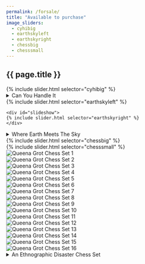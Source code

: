 ```yaml
---
permalink: /forsale/
title: "Available to purchase"
image_sliders:
  - cyhibig
  - earthskyleft
  - earthskyright
  - chessbig
  - chesssmall
---
```

<section class="section fadeup">

  <h2>{{ page.title }}</h2>

  <div class="col-1-1">
    <div id="slideshow">
    {% include slider.html selector="cyhibig" %}
    </div>
    <details>
      <summary>Can You Handle It</summary>
      <br>glazed ceramic lamp
      <br>although bulb not pictured
      <br>42 x 22 x 18 cm
      <br>E27 bulb fitting
      <br>AU socket
      <br><br>
      <a href="mailto:queenagrot@gmail.com">Email</a> or <a href="https://www.instagram.com/queena_grot/" target="_blank">Instagram</a> to enquire.
    </details>
  </div>

  <!-- <div class="col-1-1" style="position: relative; z-index: -2;">
    <img src="/assets/images/cyhibig/IMG_3299.JPG" alt="goth candleabra scorpio mood jarrod vdr"/>
  </div> -->

</section>

<section class="section fadeup">

  <div class="col-1-2">
    <div id="slideshow">
    {% include slider.html selector="earthskyleft" %}
    </div> 
  </div>

  <div class="col-1-2">
    
    <div id="slideshow">
    {% include slider.html selector="earthskyright" %}
    </div> 
  </div>

  <div class="col-1-1">
    <details>
      <summary>Where Earth Meets The Sky</summary>
      <br>glazed ceramic lamp
      <br>41 x 30 x 18 cm
      <br>E27 bulb fitting
      <br>AU socket
      <br><br>
      <a href="mailto:queenagrot@gmail.com">Email</a> or <a href="https://www.instagram.com/queena_grot/" target="_blank">Instagram</a> to enquire.
    </details>
  </div>

</section>


<section class="section fadeup">

  <div class="col-1-2">
    <div id="slideshow">
    {% include slider.html selector="chessbig" %}
    </div> 
  </div>

  <div class="col-1-2">
    <div id="slideshow">
    {% include slider.html selector="chesssmall" %}
    </div> 
  </div>

  <div class="col-1-4 chessgrid clear">
    <img src="/assets/images/chess/IMG_9001.JPG" alt="Queena Grot Chess Set 1"/>
  </div>
  <div class="col-1-4 chessgrid">
    <img src="/assets/images/chess/IMG_8999.JPG" alt="Queena Grot Chess Set 2"/>
  </div>
  <div class="col-1-4 chessgrid">
    <img src="/assets/images/chess/IMG_8997.JPG" alt="Queena Grot Chess Set 3"/>
  </div>
  <div class="col-1-4 chessgrid">
    <img src="/assets/images/chess/IMG_9005.JPG" alt="Queena Grot Chess Set 4"/>
  </div>

  <div class="col-1-4 chessgrid">
    <img src="/assets/images/chess/IMG_8996.JPG" alt="Queena Grot Chess Set 5"/>
  </div>
  <div class="col-1-4 chessgrid">
    <img src="/assets/images/chess/IMG_9008.JPG" alt="Queena Grot Chess Set 6"/>
  </div>
  <div class="col-1-4 chessgrid">
    <img src="/assets/images/chess/IMG_9014.JPG" alt="Queena Grot Chess Set 7"/>
  </div>
  <div class="col-1-4 chessgrid">
    <img src="/assets/images/chess/IMG_9016.JPG" alt="Queena Grot Chess Set 8"/>
  </div>

  <div class="col-1-4 chessgrid">
    <img src="/assets/images/chess/IMG_9018.JPG" alt="Queena Grot Chess Set 9"/>
  </div>
  <div class="col-1-4 chessgrid">
    <img src="/assets/images/chess/IMG_9020.JPG" alt="Queena Grot Chess Set 10"/>
  </div>
  <div class="col-1-4 chessgrid">
    <img src="/assets/images/chess/IMG_9031.JPG" alt="Queena Grot Chess Set 11"/>
  </div>
  <div class="col-1-4 chessgrid">
    <img src="/assets/images/chess/IMG_9038.JPG" alt="Queena Grot Chess Set 12"/>
  </div>

  <div class="col-1-4 chessgrid">
    <img src="/assets/images/chess/IMG_9022.JPG" alt="Queena Grot Chess Set 13"/>
  </div>
  <div class="col-1-4 chessgrid">
    <img src="/assets/images/chess/IMG_9025.JPG" alt="Queena Grot Chess Set 14"/>
  </div>
  <div class="col-1-4 chessgrid">
    <img src="/assets/images/chess/IMG_9013.JPG" alt="Queena Grot Chess Set 15"/>
  </div>
  <div class="col-1-4 chessgrid">
    <img src="/assets/images/chess/IMG_9023.JPG" alt="Queena Grot Chess Set 16"/>
  </div>

  <div class="col-1-1">
    <details>
      <summary>An Ethnographic Disaster Chess Set</summary>
      <br>ceramic chess set (32 pieces)
      <br>w/ glass top table
      <br>60 x 60 x 52 cm
      <br><br>ain't nuthin
      <br>black and white
      <br>anymore
      <br>get used to it
      <br><br>
      <a href="mailto:queenagrot@gmail.com">Email</a> or <a href="https://www.instagram.com/queena_grot/" target="_blank">Instagram</a> to enquire.
    </details>
  </div>

</section>
